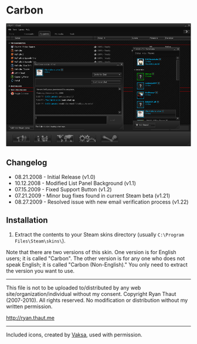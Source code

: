 # Carbon

![Preview](Preview.jpg?raw=true)

## Changelog

- 08.21.2008 - Initial Release (v1.0)
- 10.12.2008 - Modified List Panel Background (v1.1)
- 07.15.2009 - Fixed Support Button (v1.2)
- 07.21.2009 - Minor bug fixes found in current Steam beta (v1.21)
- 08.27.2009 - Resolved issue with new email verification process (v1.22)

## Installation

1. Extract the contents to your Steam skins directory (usually `C:\Program Files\Steam\skins\`).

Note that there are two versions of this skin. One version is for English users; it is called "Carbon". The other version is for any one who does not speak English; it is called "Carbon (Non-English)." You only need to extract the version you want to use.

- - -

This file is not to be uploaded to/distributed by any web site/organization/individual without my consent.
Copyright Ryan Thaut (2007-2010). All rights reserved. No modification or distribution without my written permission.

<http://ryan.thaut.me>

- - -

Included icons, created by [Vaksa](http://vaksa.deviantart.com), used with permission.
